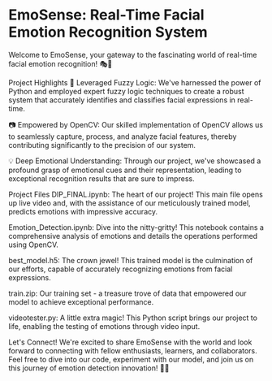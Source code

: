# EmoSense: Real-Time Facial Emotion Recognition System
Welcome to EmoSense, your gateway to the fascinating world of real-time facial emotion recognition! 🎭📸

Project Highlights
🤖 Leveraged Fuzzy Logic: We've harnessed the power of Python and employed expert fuzzy logic techniques to create a robust system that accurately identifies and classifies facial expressions in real-time.

📷 Empowered by OpenCV: Our skilled implementation of OpenCV allows us to seamlessly capture, process, and analyze facial features, thereby contributing significantly to the precision of our system.

💡 Deep Emotional Understanding: Through our project, we've showcased a profound grasp of emotional cues and their representation, leading to exceptional recognition results that are sure to impress.

Project Files
DIP_FINAL.ipynb: The heart of our project! This main file opens up live video and, with the assistance of our meticulously trained model, predicts emotions with impressive accuracy.

Emotion_Detection.ipynb: Dive into the nitty-gritty! This notebook contains a comprehensive analysis of emotions and details the operations performed using OpenCV.

best_model.h5: The crown jewel! This trained model is the culmination of our efforts, capable of accurately recognizing emotions from facial expressions.

train.zip: Our training set - a treasure trove of data that empowered our model to achieve exceptional performance.

videotester.py: A little extra magic! This Python script brings our project to life, enabling the testing of emotions through video input.

Let's Connect!
We're excited to share EmoSense with the world and look forward to connecting with fellow enthusiasts, learners, and collaborators. Feel free to dive into our code, experiment with our model, and join us on this journey of emotion detection innovation! 🚀🤗
